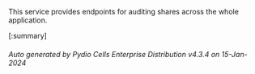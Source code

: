 






This service provides endpoints for auditing shares across the whole application.

[:summary]

###### Auto generated by Pydio Cells Enterprise Distribution v4.3.4 on 15-Jan-2024
